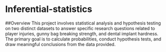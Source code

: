 # Inferential-statistics
##Overview
This project involves statistical analysis and hypothesis testing on two distinct datasets to answer specific research questions related to player injuries, gunny bag breaking strength, and dental implant hardness. The primary goal is to calculate probabilities, conduct hypothesis tests, and draw meaningful conclusions from the data provided.
